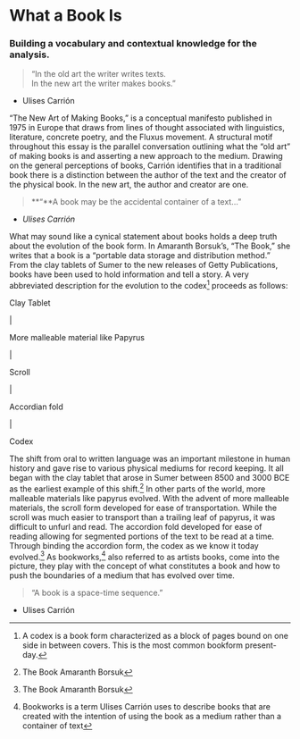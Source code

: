 # What a Book Is 

### Building a vocabulary and contextual knowledge for the analysis. 

> “In the old art the writer writes texts.\
> In the new art the writer makes books.”

-   Ulises Carrión

“The New Art of Making Books,” is a conceptual manifesto published in 1975 in Europe that draws from lines of thought associated with linguistics, literature, concrete poetry, and the Fluxus movement. A structural motif throughout this essay is the parallel conversation outlining what the “old art” of making books is and asserting a new approach to the medium. Drawing on the general perceptions of books, Carrión identifies that in a traditional book there is a distinction between the author of the text and the creator of the physical book. In the new art, the author and creator are one.

> **“**A book may be the accidental container of a text…”

-   *Ulises Carrión*

What may sound like a cynical statement about books holds a deep truth about the evolution of the book form. In Amaranth Borsuk’s, “The Book,” she writes that a book is a “portable data storage and distribution method.” From the clay tablets of Sumer to the new releases of Getty Publications, books have been used to hold information and tell a story. A very abbreviated description for the evolution to the codex[^1] proceeds as follows:

Clay Tablet

\|

More malleable material like Papyrus

\|

Scroll

\|

Accordian fold

\|

Codex

The shift from oral to written language was an important milestone in human history and gave rise to various physical mediums for record keeping. It all began with the clay tablet that arose in Sumer between 8500 and 3000 BCE as the earliest example of this shift.[^2] In other parts of the world, more malleable materials like papyrus evolved. With the advent of more malleable materials, the scroll form developed for ease of transportation. While the scroll was much easier to transport than a trailing leaf of papyrus, it was difficult to unfurl and read. The accordion fold developed for ease of reading allowing for segmented portions of the text to be read at a time. Through binding the accordion form, the codex as we know it today evolved.[^3] As bookworks,[^4] also referred to as artists books, come into the picture, they play with the concept of what constitutes a book and how to push the boundaries of a medium that has evolved over time.

> “A book is a space-time sequence.”

-   Ulises Carrión

[^1]: A codex is a book form characterized as a block of pages bound on one side in between covers. This is the most common bookform present-day.

[^2]: The Book Amaranth Borsuk

[^3]: The Book Amaranth Borsuk

[^4]: Bookworks is a term Ulises Carrión uses to describe books that are created with the intention of using the book as a medium rather than a container of text
